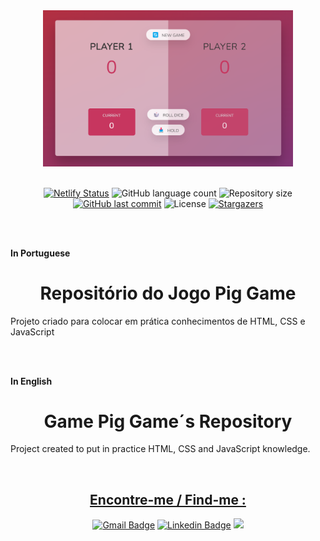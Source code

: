 
<div align="center">
<img src="Pig-Game.png" width="400px" alt="image preview" />

<br>
<br>
 
 [![Netlify Status](https://api.netlify.com/api/v1/badges/82062079-f126-4b1c-badb-2ae60630e736/deploy-status)](https://app.netlify.com/sites/pig-game-patdev53/deploys) 
  <img alt="GitHub language count" src="https://img.shields.io/github/languages/count/patriciauemura/pig-game?color=00995d">
  <img alt="Repository size" src="https://img.shields.io/github/repo-size/patriciauemura/pig-game?color=b9d156">	
  <a href="https://github.com/patriciauemura/pig-game/commits/main">
    <img alt="GitHub last commit" src="https://img.shields.io/github/last-commit/patriciauemura/pig-game?color=b9d156"></a>
  <img alt="License" src="https://img.shields.io/badge/license-MIT-00995d">
   <a href="https://github.com/patriciauemura/pig-game/stargazers">
    <img alt="Stargazers" src="https://img.shields.io/github/stars/patriciauemura/pig-game?style=social">
  </a>
</div>

<br>
<br>

**In Portuguese**

<h1 align="center">Repositório do Jogo Pig Game</h1>

Projeto criado para colocar em prática conhecimentos de HTML, CSS e JavaScript

<br>
<br>

**In English**

<h1 align="center">Game Pig Game´s Repository</h1>

Project created to put in practice HTML, CSS and JavaScript knowledge.

<br>

<div align="center">
<h2><u>Encontre-me / Find-me :</u></h2>  

  [![Gmail Badge](https://img.shields.io/badge/-patriciadev53@gmail.com-c14438?style=flat-square&logo=Gmail&logoColor=white&link=mailto:patriciadev53@gmail.com)](mailto:patriciadev53@gmail.com) 
  [![Linkedin Badge](https://img.shields.io/badge/-Patricia-blue?style=flat-square&logo=Linkedin&logoColor=white&link=https://www.linkedin.com/in/patriciauemura53/)](https://www.linkedin.com/in/patriciauemura53/) 
  <a href="https://web.dio.me/users/patriciadev53?tab=achievements" target="_blank"><img src="https://hermes.digitalinnovation.one/assets/diome/logo.svg" target="_blank" width="50px"></a>  
</div>